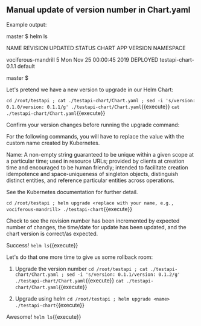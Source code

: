 
## Manual update of version number in Chart.yaml

Example output:

master $ helm ls

NAME                    REVISION        UPDATED                         STATUS          CHART                   APP VERSION     NAMESPACE

vociferous-mandrill     5               Mon Nov 25 00:00:45 2019        DEPLOYED        testapi-chart-0.1.1                     default

master $


Let's pretend we have a new version to upgrade in our Helm Chart:

`cd /root/testapi ; cat ./testapi-chart/Chart.yaml ; sed -i 's/version: 0.1.0/version: 0.1.1/g' ./testapi-chart/Chart.yaml`{{execute}}
`cat ./testapi-chart/Chart.yaml`{{execute}}

Confirm your version changes before running the upgrade command:

For the following commands, you will have to replace the <name> value with the custom name created by Kubernetes.

Name: A non-empty string guaranteed to be unique within a given scope at a particular time; used in resource URLs; provided by clients at creation time and encouraged to be human friendly; intended to facilitate creation idempotence and space-uniqueness of singleton objects, distinguish distinct entities, and reference particular entities across operations.

See the Kubernetes documentation for further detail.

`cd /root/testapi ; helm upgrade <replace with your name, e.g., vociferous-mandrill> ./testapi-chart`{{execute}}

Check to see the revision number has been incremented by expected number of changes, 
the time/date for update has been updated, and the chart version is correct/as expected.

Success!
`helm ls`{{execute}}

Let's do that one more time to give us some rollback room:

1. Upgrade the version number
`cd /root/testapi ; cat ./testapi-chart/Chart.yaml ; sed -i 's/version: 0.1.1/version: 0.1.2/g' ./testapi-chart/Chart.yaml`{{execute}}
`cat ./testapi-chart/Chart.yaml`{{execute}}

2. Upgrade using helm
`cd /root/testapi ; helm upgrade <name> ./testapi-chart`{{execute}}

Awesome!
`helm ls`{{execute}}
